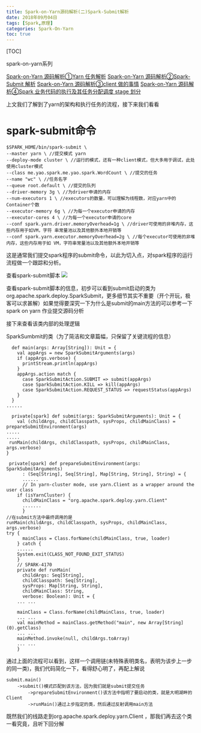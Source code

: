 ```yaml
---
title: Spark-on-Yarn源码解析(二)Spark-Submit解析
date: 2018年09月04日
tags: [Spark,原理]
categories: Spark-On-Yarn
toc: true
---
```


[TOC]

spark-on-yarn系列

[Spark-on-Yarn 源码解析①Yarn 任务解析](http://www.gangtieguo.cn/2018/09/04/Spark-on-Yarn源码解析①Yarn任务解析/)
[Spark-on-Yarn 源码解析②Spark-Submit 解析](http://www.gangtieguo.cn/2018/09/04/Spark-on-Yarn源码解析②Spark-Submit解析/)
[Spark-on-Yarn 源码解析③client 做的事情](http://www.gangtieguo.cn/2018/09/04/Spark-on-Yarn源码解析③client做的事情/)
[Spark-on-Yarn 源码解析④Spark 业务代码的执行及其任务分配调度 stage 划分](http://www.gangtieguo.cn/2018/09/04/Spark-on-Yarn源码解析④Spark业务代码的执行及其任务分配调度stage划分/)




上文我们了解到了yarn的架构和执行任务的流程，接下来我们看看

# spark-submit命令

    $SPARK_HOME/bin/spark-submit \
    --master yarn \ //提交模式 yarn
    --deploy-mode cluster \ //运行的模式，还有一种client模式，但大多用于调试，此处使用cluster模式
    --class me.yao.spark.me.yao.spark.WordCount \ //提交的任务
    --name "wc" \ //任务名字
    --queue root.default \ //提交的队列
    --driver-memory 3g \ //为driver申请的内存
    --num-executors 1 \ //executors的数量，可以理解为线程数，对应yarn中的Container个数
    --executor-memory 6g \ //为每一个executor申请的内存
    --executor-cores 4 \ //为每一个executor申请的core
    --conf spark.yarn.driver.memoryOverhead=1g \ //driver可使用的非堆内存，这些内存用于如VM，字符 串常量池以及其他额外本地开销等
    --conf spark.yarn.executor.memoryOverhead=2g \ //每个executor可使用的非堆内存，这些内存用于如 VM，字符串常量池以及其他额外本地开销等

这是通常我们提交spark程序的submit命令，以此为切入点，对spark程序的运行流程做一个跟踪和分析。
<!--more-->
查看spark-submit脚本
![](http://img.gangtieguo.cn/15359432887877.jpg)

查看spark-submit脚本的信息，初步可以看到submit启动的类为org.apache.spark.deploy.SparkSubmit，更多细节其实不重要（开个开玩，极客可以求甚解）如果觉得要深究一下为什么是submit的main方法的可以参考一下spark on yarn 作业提交源码分析



接下来查看该类内部的处理逻辑

SparkSumbmit的类（为了简洁和文章篇幅，只保留了关键流程的信息）

      def main(args: Array[String]): Unit = {
        val appArgs = new SparkSubmitArguments(args)
        if (appArgs.verbose) {
          printStream.println(appArgs)
        }
        appArgs.action match {
          case SparkSubmitAction.SUBMIT => submit(appArgs)
          case SparkSubmitAction.KILL => kill(appArgs)
          case SparkSubmitAction.REQUEST_STATUS => requestStatus(appArgs)
        }
      }
    ......
    
      private[spark] def submit(args: SparkSubmitArguments): Unit = {
        val (childArgs, childClasspath, sysProps, childMainClass) = 
    prepareSubmitEnvironment(args)
    .....
    .....
     runMain(childArgs, childClasspath, sysProps, childMainClass, args.verbose)
    }
    
     private[spark] def prepareSubmitEnvironment(args: SparkSubmitArguments)
          : (Seq[String], Seq[String], Map[String, String], String) = {
          ......
          // In yarn-cluster mode, use yarn.Client as a wrapper around the user class
        if (isYarnCluster) {
          childMainClass = "org.apache.spark.deploy.yarn.Client"
          .......
          }
    //在submit方法中最终调用的是
    runMain(childArgs, childClasspath, sysProps, childMainClass, args.verbose)
    try {
          mainClass = Class.forName(childMainClass, true, loader)
        } catch {
        ......
        System.exit(CLASS_NOT_FOUND_EXIT_STATUS)
        }
        // SPARK-4170
        private def runMain(
          childArgs: Seq[String],
          childClasspath: Seq[String],
          sysProps: Map[String, String],
          childMainClass: String,
          verbose: Boolean): Unit = {
        ... ...
        
        mainClass = Class.forName(childMainClass, true, loader)
        ... ...
        val mainMethod = mainClass.getMethod("main", new Array[String](0).getClass)
        ... ...
        mainMethod.invoke(null, childArgs.toArray)
        ... ...
        }

通过上面的流程可以看到，这样一个调用链(未特殊表明类名，表明为该步上一步的同一类)，我们代码简化一下，看得舒心明了，再配上解说

    submit.main()
        ->submit()模式匹配到该方法，因为我们就是submit提交任务
            ->prepareSubmitEnvironment()该方法中指明了要启动的类，就是大明湖畔的Client
            ->runMain()通过上步指定的类，然后通过反射调用main方法

既然我们的线路走到org.apache.spark.deploy.yarn.Client        ，那我们再去这个类一看究竟，且听下回分解

